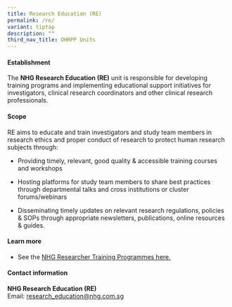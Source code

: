 ```yaml
---
title: Research Education (RE)
permalink: /re/
variant: tiptap
description: ""
third_nav_title: OHRPP Units
---
```

<h4><strong>Establishment</strong></h4>
<p>The <strong>NHG Research Education (RE)</strong> unit is responsible for
developing training programs and implementing educational support initiatives
for investigators, clinical research coordinators and other clinical research
professionals.</p>
<h4><strong>Scope</strong></h4>
<p>RE aims to educate and train investigators and study team members in research
ethics and proper conduct of research to protect human research subjects
through:</p>
<ul data-tight="true" class="tight">
<li>
<p>Providing timely, relevant, good quality &amp; accessible training courses
and workshops</p>
</li>
<li>
<p>Hosting platforms for study team members to share best practices through
departmental talks and cross institutions or cluster forums/webinars</p>
</li>
<li>
<p>Disseminating timely updates on relevant research regulations, policies
&amp; SOPs through appropriate newsletters, publications, online resources
&amp; guides.</p>
</li>
</ul>
<h4><strong>Learn more</strong></h4>
<ul data-tight="true" class="tight">
<li>
<p>See the <a href="/pcr-overview/" rel="noopener nofollow" target="_blank">NHG Researcher Training Programmes here.</a>
</p>
</li>
</ul>
<h4><strong>Contact information</strong></h4>
<p><strong>NHG Research Education (RE)</strong>
<br>Email: <a href="mailto:research_education@nhg.com.sg" rel="noopener noreferrer nofollow" target="_blank">research_education@nhg.com.sg</a>
</p>
<p></p>